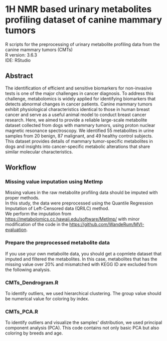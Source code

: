 # 1H NMR based urinary metabolites profiling dataset of canine mammary tumors 
R scripts for the preprocessing of urinary metabolite profiling data from the canine mammary tumors (CMTs) \
R version: 3.6.3 \
IDE: RStudio 

## Abstract
The identification of efficient and sensitive biomarkers for non-invasive tests is one of the major challenges in cancer diagnosis. To address this challenge, metabolomics is widely applied for identifying biomarkers that detects abnormal changes in cancer patients. Canine mammary tumors exhibit physiological characteristics identical to those in human breast cancer and serve as a useful animal model to conduct breast cancer research. Here, we aimed to provide a reliable large-scale metabolite dataset collected from dogs with mammary tumors, using proton nuclear magnetic resonance spectroscopy. We identified 55 metabolites in urine samples from 20 benign, 87 malignant, and 49 healthy control subjects. This dataset provides details of mammary tumor-specific metabolites in dogs and insights into cancer-specific metabolic alterations that share similar molecular characteristics.

## Workflow

### Missing value imputation using MetImp
Missing values in the raw metabolite profiling data should be imputed with proper methods. \
In this study, the data were preprocessed using the Quantile Regression Imputation of Left-Censored data (QRILC) method. \
We perform the imputation from https://metabolomics.cc.hawaii.edu/software/MetImp/ with minor modification of the code in the https://github.com/WandeRum/MVI-evaluation. 

### Prepare the preprocessed metabolite data 
If you use your own metabolite data, you should get a copmlete dataset that imputed and filtered the metabolites.
In this case, metabolites that has the missing value over 20% and mismatched with KEGG ID are excluded from the following analysis.

### CMTs_Dendrogram.R
To identify outliers, we used hierarchical clustering. The group value should be numerical value for coloring by index.

### CMTs_PCA.R
To identify outliers and visualize the samples' distribution, we used principal component analysis (PCA). This code contains not only basic PCA but also coloring by breeds and age.
